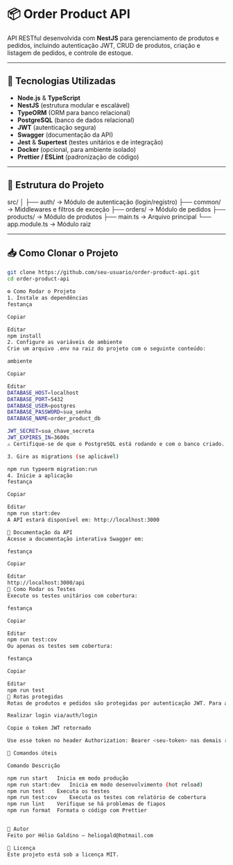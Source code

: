 # 📦 Order Product API

API RESTful desenvolvida com **NestJS** para gerenciamento de produtos e pedidos, incluindo autenticação JWT, CRUD de produtos, criação e listagem de pedidos, e controle de estoque.

---

## 🚀 Tecnologias Utilizadas

- **Node.js** & **TypeScript**
- **NestJS** (estrutura modular e escalável)
- **TypeORM** (ORM para banco relacional)
- **PostgreSQL** (banco de dados relacional)
- **JWT** (autenticação segura)
- **Swagger** (documentação da API)
- **Jest** & **Supertest** (testes unitários e de integração)
- **Docker** (opcional, para ambiente isolado)
- **Prettier / ESLint** (padronização de código)

---

## 📁 Estrutura do Projeto

src/
│
├── auth/ → Módulo de autenticação (login/registro)
├── common/ → Middlewares e filtros de exceção
├── orders/ → Módulo de pedidos
├── products/ → Módulo de produtos
├── main.ts → Arquivo principal
└── app.module.ts → Módulo raiz


---

## 📥 Como Clonar o Projeto

```bash
git clone https://github.com/seu-usuario/order-product-api.git
cd order-product-api

⚙️ Como Rodar o Projeto
1. Instale as dependências
festança

Copiar

Editar
npm install
2. Configure as variáveis de ambiente
Crie um arquivo .env na raiz do projeto com o seguinte conteúdo:

ambiente

Copiar

Editar
DATABASE_HOST=localhost
DATABASE_PORT=5432
DATABASE_USER=postgres
DATABASE_PASSWORD=sua_senha
DATABASE_NAME=order_product_db

JWT_SECRET=sua_chave_secreta
JWT_EXPIRES_IN=3600s
⚠️ Certifique-se de que o PostgreSQL está rodando e com o banco criado.

3. Gire as migrations (se aplicável)

npm run typeorm migration:run
4. Inicie a aplicação
festança

Copiar

Editar
npm run start:dev
A API estará disponível em: http://localhost:3000

📄 Documentação da API
Acesse a documentação interativa Swagger em:

festança

Copiar

Editar
http://localhost:3000/api
🧪 Como Rodar os Testes
Execute os testes unitários com cobertura:

festança

Copiar

Editar
npm run test:cov
Ou apenas os testes sem cobertura:

festança

Copiar

Editar
npm run test
🔑 Rotas protegidas
Rotas de produtos e pedidos são protegidas por autenticação JWT. Para acessá-las:

Realizar login via/auth/login

Copie o token JWT retornado

Use esse token no header Authorization: Bearer <seu-token> nas demais rotas

🧰 Comandos úteis

Comando	Descrição

npm run start	Inicia em modo produção
npm run start:dev	Inicia em modo desenvolvimento (hot reload)
npm run test	Executa os testes
npm run test:cov	Executa os testes com relatório de cobertura
npm run lint	Verifique se há problemas de fiapos
npm run format	Formata o código com Prettier


📌 Autor
Feito por Hélio Galdino — heliogald@hotmail.com

📜 Licença
Este projeto está sob a licença MIT.
